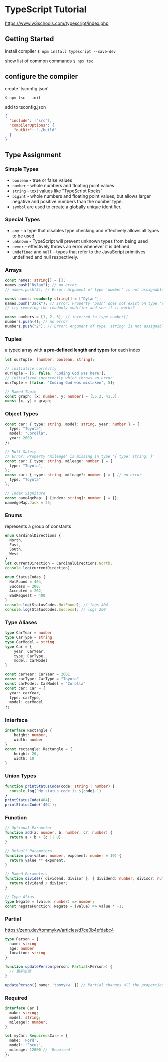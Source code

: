 # TypeScript Tutorial
https://www.w3schools.com/typescript/index.php

## Getting Started

install compiler
`$ npm install typescript --save-dev`

show list of common commands
`$ npx tsc`

## configure the compiler
create 'tsconfig.json'

`$ npm tsc --init`

add to tsconfig.json
```json
{
  "include": ["src"],
  "compilerOptions": {
    "outDir": "./build"
  }
}
```

## Type Assignment
### Simple Types
- `boolean` - true or false values
- `number` - whole numbers and floating point values
- `string` - text values like "TypeScript Rocks"
- `bigint` - whole numbers and floating point values, but allows larger negative and positive numbers than the number type.
- `symbol` are used to create a globally unique identifier.

### Special Types
- `any` - a type that disables type checking and effectively allows all types to be used.
- `unknown` - TypeScript will prevent unknown types from being used
- `never` - effectively throws an error whenever it is defined
- `undefined` and `null` - types that refer to the JavaScript primitives undefined and null respectively.

### Arrays
```ts
const names: string[] = [];
names.push("Dylan"); // no error
// names.push(3); // Error: Argument of type 'number' is not assignable to parameter of type 'string'.

const names: readonly string[] = ["Dylan"];
names.push("Jack"); // Error: Property 'push' does not exist on type 'readonly string[]'.
// try removing the readonly modifier and see if it works?

const numbers = [1, 2, 3]; // inferred to type number[]
numbers.push(4); // no error
numbers.push("2"); // Error: Argument of type 'string' is not assignable to parameter of type 'number'.
```

### Tuples
a typed array with **a pre-defined length and types** for each index
```ts
let ourTuple: [number, boolean, string];

// initialize correctly
ourTuple = [5, false, 'Coding God was here'];
// initialized incorrectly which throws an error
ourTuple = [false, 'Coding God was mistaken', 5];

// Named Tuple
const graph: [x: number, y: number] = [55.2, 41.3];
const [x, y] = graph;
```

### Object Types
```ts
const car: { type: string, model: string, year: number } = {
  type: "Toyota",
  model: "Corolla",
  year: 2009
};

// Null Safety
// Error: Property 'mileage' is missing in type '{ type: string; }' .
const car: { type: string, mileage: number } = {
  type: "Toyota",
};
const car: { type: string, mileage?: number } = { // no error
  type: "Toyota"
};

// Index Signiture
const nameAgeMap: { [index: string]: number } = {};
nameAgeMap.Jack = 25;
```

### Enums
represents a group of constants
```ts
enum CardinalDirections {
  North,
  East,
  South,
  West
}
let currentDirection = CardinalDirections.North;
console.log(currentDirection);

enum StatusCodes {
  NotFound = 404,
  Success = 200,
  Accepted = 202,
  BadRequest = 400
}
console.log(StatusCodes.NotFound); // logs 404
console.log(StatusCodes.Success); // logs 200
```

### Type Aliases
```ts
type CarYear = number
type CarType = string
type CarModel = string
type Car = {
    year: CarYear,
    type: CarType,
    model: CarModel
}

const carYear: CarYear = 2001
const carType: CarType = "Toyota"
const carModel: CarModel = "Corolla"
const car: Car = {
  year: carYear,
  type: carType,
  model: carModel
};
```

### Interface
```ts
interface Rectangle {
    height: number,
    width: number
}
const rectangle: Rectangle = {
    height: 20,
    width: 10
}
```

### Union Types
```ts
function printStatusCode(code: string | number) {
  console.log(`My status code is ${code}.`)
}
printStatusCode(404);
printStatusCode('404');
```

### Function
```ts
// Optional Parameter
function add(a: number, b: number, c?: number) {
  return a + b + (c || 0);
}

// Default Parameters
function pow(value: number, exponent: number = 10) {
  return value ** exponent;
}

// Named Parameters
function divide({ dividend, divisor }: { dividend: number, divisor: number }) {
  return dividend / divisor;
}

// Type Alias
type Negate = (value: number) => number;
const negateFunction: Negate = (value) => value * -1;
```

### Partial
https://zenn.dev/tommykw/articles/d7ce0b4efdabc4
```ts
type Person = {
  name: string
  age: number
  location: string
}

function updatePerson(person: Partial<Person>) {
  // 更新処理
}

updatePerson({ name: 'tommykw' }) // Partial changes all the properties in an object to be optional
```

### Required
```ts
interface Car {
  make: string;
  model: string;
  mileage?: number;
}

let myCar: Required<Car> = {
  make: 'Ford',
  model: 'Focus',
  mileage: 12000 // `Required`
};
```

